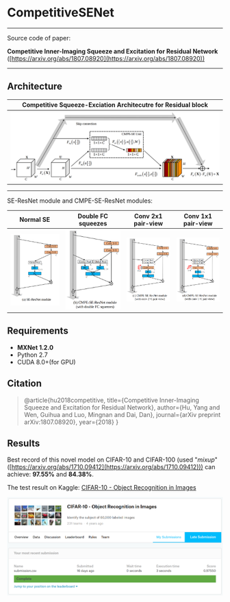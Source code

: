 # CompetitiveSENet
---

Source code of paper: 

   **Competitive Inner-Imaging Squeeze and Excitation for Residual Network** ([https://arxiv.org/abs/1807.08920](https://arxiv.org/abs/1807.08920))


---
## Architecture

|Competitive Squeeze-Exciation Architecutre for Residual block|
|-|
|![architecutre](pictures/architecture.png)|

---

SE-ResNet module and CMPE-SE-ResNet modules:

|Normal SE|Double FC squeezes|Conv 2x1 pair-view|Conv 1x1 pair-view|
|-|-|-|-|
|![](pictures/se_resnet_module.png)|![](pictures/cmpe_se_resnet_double_FC_squeeze.png)|![](pictures/cmpe_se_resnet_conv2x1.png)|![](pictures/cmpe_se_resnet_conv1x1.png)|

## Requirements

- **MXNet 1.2.0**
- Python 2.7
- CUDA 8.0+(for GPU)

## Citation
> @article{hu2018competitive,
title={Competitive Inner-Imaging Squeeze and Excitation for Residual Network},
author={Hu, Yang and Wen, Guihua and Luo, Mingnan and Dai, Dan},
journal={arXiv preprint arXiv:1807.08920},
year={2018}
}

## Results
Best record of this novel model on CIFAR-10 and CIFAR-100 (used "*mixup*" ([https://arxiv.org/abs/1710.09412](https://arxiv.org/abs/1710.09412))) can achieve: **97.55%** and **84.38%**.
 
The test result on Kaggle: [CIFAR-10 - Object Recognition in Images](https://www.kaggle.com/c/cifar-10) 

![](pictures/cifar10_kaggle.png)

